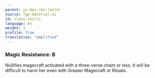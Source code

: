 ```yaml
---
parent: yu-mei-ren-lancer
source: fgo-material-xi
id: class-skills
language: en
weight: 1
profile: true
translation: "amplified"
---
```


### Magic Resistance: B

Nullifies magecraft activated with a three-verse chant or less. It will be difficult to harm her even with Greater Magecraft or Rituals.
